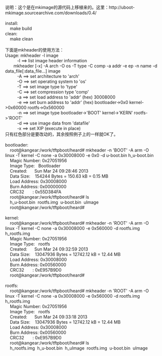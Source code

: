 <div style="margin: 0px; padding: 0px; border: 0px;"><div style="margin: 0px; padding: 0px; border: 0px;">说明：这个是在mkimage的源代码上移植来的。这里：http://uboot-mkimage.sourcearchive.com/downloads/0.4/</div><div style="margin: 0px; padding: 0px; border: 0px;"><br></div><div style="margin: 0px; padding: 0px; border: 0px;">install:</div><div style="margin: 0px; padding: 0px; border: 0px;">&nbsp; &nbsp; make build</div><div style="margin: 0px; padding: 0px; border: 0px;">clean:</div><div style="margin: 0px; padding: 0px; border: 0px;">&nbsp; &nbsp; make clean</div><div style="margin: 0px; padding: 0px; border: 0px;">&nbsp; &nbsp;&nbsp;</div><div style="margin: 0px; padding: 0px; border: 0px;">下面是mkheader的使用方法：</div><div style="margin: 0px; padding: 0px; border: 0px;">Usage: mkheader -l image</div><div style="margin: 0px; padding: 0px; border: 0px;">&nbsp; &nbsp; &nbsp; &nbsp; &nbsp; -l ==&gt; list image header information</div><div style="margin: 0px; padding: 0px; border: 0px;">&nbsp; &nbsp; &nbsp; &nbsp;mkheader [-x] -A arch -O os -T type -C comp -a addr -e ep -n name -d data_file[:data_file...] image</div><div style="margin: 0px; padding: 0px; border: 0px;">&nbsp; &nbsp; &nbsp; &nbsp; &nbsp; -A ==&gt; set architecture to 'arch'</div><div style="margin: 0px; padding: 0px; border: 0px;">&nbsp; &nbsp; &nbsp; &nbsp; &nbsp; -O ==&gt; set operating system to 'os'</div><div style="margin: 0px; padding: 0px; border: 0px;">&nbsp; &nbsp; &nbsp; &nbsp; &nbsp; -T ==&gt; set image type to 'type'</div><div style="margin: 0px; padding: 0px; border: 0px;">&nbsp; &nbsp; &nbsp; &nbsp; &nbsp; -C ==&gt; set compression type 'comp'</div><div style="margin: 0px; padding: 0px; border: 0px;">&nbsp; &nbsp; &nbsp; &nbsp; &nbsp; -a ==&gt; set load address to 'addr' (hex) 30008000</div><div style="margin: 0px; padding: 0px; border: 0px;">&nbsp; &nbsp; &nbsp; &nbsp; &nbsp; -e ==&gt; set burn address to 'addr' (hex) bootloader-&gt;0x0 kernel-&gt;0x60000 rootfs-&gt;0x560000</div><div style="margin: 0px; padding: 0px; border: 0px;">&nbsp; &nbsp; &nbsp; &nbsp; &nbsp; -n ==&gt; set image type bootloader-&gt;'BOOT' kernel-&gt;'KERN' rootfs-&gt;'ROOT'</div><div style="margin: 0px; padding: 0px; border: 0px;">&nbsp; &nbsp; &nbsp; &nbsp; &nbsp; -d ==&gt; use image data from 'datafile'</div><div style="margin: 0px; padding: 0px; border: 0px;">&nbsp; &nbsp; &nbsp; &nbsp; &nbsp; -x ==&gt; set XIP (execute in place)</div><div style="margin: 0px; padding: 0px; border: 0px;">只有红色部分是要改动的，其余按照例子上的一样就OK了。</div><div style="margin: 0px; padding: 0px; border: 0px;"><br></div><div style="margin: 0px; padding: 0px; border: 0px;">bootloader:</div><div style="margin: 0px; padding: 0px; border: 0px;">&nbsp; &nbsp; root@kangear:/work/tftpboot/heard# mkheader -n 'BOOT' -A arm -O linux -T kernel -C none -a 0x30008000 -e 0x0 -d u-boot.bin h_u-boot.bin</div><div style="margin: 0px; padding: 0px; border: 0px;">&nbsp; &nbsp; Magic Number: 0x27051956</div><div style="margin: 0px; padding: 0px; border: 0px;">&nbsp; &nbsp; Image Type: &nbsp; Bootloader</div><div style="margin: 0px; padding: 0px; border: 0px;">&nbsp; &nbsp; Created: &nbsp; &nbsp; &nbsp;Sun Mar 24 09:28:46 2013</div><div style="margin: 0px; padding: 0px; border: 0px;">&nbsp; &nbsp; Data Size: &nbsp; &nbsp;154244 Bytes = 150.63 kB = 0.15 MB</div><div style="margin: 0px; padding: 0px; border: 0px;">&nbsp; &nbsp; Load Address: 0x30008000</div><div style="margin: 0px; padding: 0px; border: 0px;">&nbsp; &nbsp; Burn Address: 0x00000000</div><div style="margin: 0px; padding: 0px; border: 0px;">&nbsp; &nbsp; CRC32 &nbsp; &nbsp; &nbsp; : 0x55D384FA</div><div style="margin: 0px; padding: 0px; border: 0px;">&nbsp; &nbsp; root@kangear:/work/tftpboot/heard# ls</div><div style="margin: 0px; padding: 0px; border: 0px;">&nbsp; &nbsp; h_u-boot.bin &nbsp;rootfs.img &nbsp;u-boot.bin &nbsp;uImage</div><div style="margin: 0px; padding: 0px; border: 0px;">&nbsp; &nbsp; root@kangear:/work/tftpboot/heard#&nbsp;</div><div style="margin: 0px; padding: 0px; border: 0px;"><br></div><div style="margin: 0px; padding: 0px; border: 0px;">kernel:</div><div style="margin: 0px; padding: 0px; border: 0px;">&nbsp; &nbsp; root@kangear:/work/tftpboot/heard# mkheader -n 'ROOT' -A arm -O linux -T kernel -C none -a 0x30008000 -e 0x560000 -d rootfs.img h_rootfs.img</div><div style="margin: 0px; padding: 0px; border: 0px;">&nbsp; &nbsp; Magic Number: 0x27051956</div><div style="margin: 0px; padding: 0px; border: 0px;">&nbsp; &nbsp; Image Type: &nbsp; rootfs</div><div style="margin: 0px; padding: 0px; border: 0px;">&nbsp; &nbsp; Created: &nbsp; &nbsp; &nbsp;Sun Mar 24 09:32:59 2013</div><div style="margin: 0px; padding: 0px; border: 0px;">&nbsp; &nbsp; Data Size: &nbsp; &nbsp;13047936 Bytes = 12742.12 kB = 12.44 MB</div><div style="margin: 0px; padding: 0px; border: 0px;">&nbsp; &nbsp; Load Address: 0x30008000</div><div style="margin: 0px; padding: 0px; border: 0px;">&nbsp; &nbsp; Burn Address: 0x00560000</div><div style="margin: 0px; padding: 0px; border: 0px;">&nbsp; &nbsp; CRC32 &nbsp; &nbsp; &nbsp; : 0xE957B9D0</div><div style="margin: 0px; padding: 0px; border: 0px;">&nbsp; &nbsp; root@kangear:/work/tftpboot/heard#</div><div style="margin: 0px; padding: 0px; border: 0px;">&nbsp; &nbsp;&nbsp;</div><div style="margin: 0px; padding: 0px; border: 0px;">rootfs:</div><div style="margin: 0px; padding: 0px; border: 0px;">&nbsp; &nbsp; root@kangear:/work/tftpboot/heard# mkheader -n 'ROOT' -A arm -O linux -T kernel -C none -a 0x30008000 -e 0x560000 -d rootfs.img h_rootfs.img</div><div style="margin: 0px; padding: 0px; border: 0px;">&nbsp; &nbsp; Magic Number: 0x27051956</div><div style="margin: 0px; padding: 0px; border: 0px;">&nbsp; &nbsp; Image Type: &nbsp; rootfs</div><div style="margin: 0px; padding: 0px; border: 0px;">&nbsp; &nbsp; Created: &nbsp; &nbsp; &nbsp;Sun Mar 24 09:33:18 2013</div><div style="margin: 0px; padding: 0px; border: 0px;">&nbsp; &nbsp; Data Size: &nbsp; &nbsp;13047936 Bytes = 12742.12 kB = 12.44 MB</div><div style="margin: 0px; padding: 0px; border: 0px;">&nbsp; &nbsp; Load Address: 0x30008000</div><div style="margin: 0px; padding: 0px; border: 0px;">&nbsp; &nbsp; Burn Address: 0x00560000</div><div style="margin: 0px; padding: 0px; border: 0px;">&nbsp; &nbsp; CRC32 &nbsp; &nbsp; &nbsp; : 0xE957B9D0</div><div style="margin: 0px; padding: 0px; border: 0px;">&nbsp; &nbsp; root@kangear:/work/tftpboot/heard# ls</div><div style="margin: 0px; padding: 0px; border: 0px;">&nbsp; &nbsp; h_rootfs.img &nbsp;h_u-boot.bin &nbsp;h_uImage &nbsp;rootfs.img &nbsp;u-boot.bin &nbsp;uImage</div></div>
